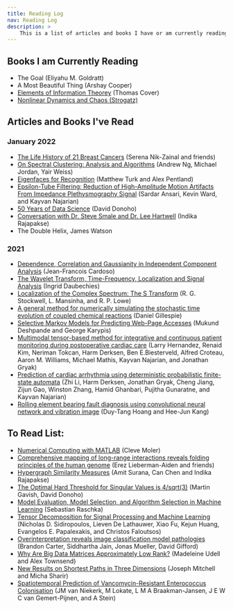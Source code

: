 ```yaml
---
title: Reading Log
nav: Reading Log
description: >
    This is a list of articles and books I have or am currently reading.
---
```


## Books I am Currently Reading
- The Goal (Eliyahu M. Goldratt)
- A Most Beautiful Thing (Arshay Cooper)
- [Elements of Information Theorey](https://drive.google.com/file/d/1zQ6PUNGxg1kgJyIcyO2JKJmuTRHU6JI2/view) (Thomas Cover)
- <a href="https://www.biodyn.ro/course/literatura/Nonlinear_Dynamics_and_Chaos_2018_Steven_H._Strogatz.pdf">Nonlinear Dynamics and Chaos (Strogatz)</a>

## Articles and Books I've Read

### January 2022
- [The Life History of 21 Breast Cancers](https://pubmed.ncbi.nlm.nih.gov/22608083/) (Serena Nik-Zainal and friends)
- [On Spectral Clustering: Analysis and Algorithms](https://ai.stanford.edu/~ang/papers/nips01-spectral.pdf) (Andrew Ng, Michael Jordan, Yair Weiss)
- [Eigenfaces for Recognition](https://drive.google.com/file/d/1JvFdAp15uf1UGlJS30TNducVE5BNcpTp/view) (Matthew Turk and Alex Pentland)
- [Epsilon-Tube Filtering: Reduction of High-Amplitude Motion Artifacts From Impedance Plethysmography Signal](https://ieeexplore.ieee.org/stamp/stamp.jsp?arnumber=6785963) (Sardar Ansari, Kevin Ward, and Kayvan Najarian)
- [50 Years of Data Science](https://drive.google.com/file/d/1x9ZsIo8mhINNjHlGd5r_q7jEyKNlMOk8/view) (David Donoho)
- [Conversation with Dr. Steve Smale and Dr. Lee Hartwell](https://drive.google.com/file/d/1GfW_AD97HGbRa2yVuNK-Uix49piaEh2P/view) (Indika Rajapakse)
- The Double Helix, James Watson

### 2021
- [Dependence, Correlation and Gaussianity in Independent Component Analysis](https://www.jmlr.org/papers/volume4/cardoso03a/cardoso03a.pdf) (Jean-Francois Cardoso)
- [The Wavelet Transform, Time-Frequency, Localization and Signal Analysis](https://services.math.duke.edu/~ingrid/publications/ieee36-1990.pdf) (Ingrid Daubechies)
- [Localization of the Complex Spectrum: The S Transform](http://citeseerx.ist.psu.edu/viewdoc/download?doi=10.1.1.462.1500&rep=rep1&type=pdf) (R. G. Stockwell, L. Mansinha, and R. P. Lowe)
- [A general method for numerically simulating the stochastic time evolution of coupled chemical reactions](https://www.sciencedirect.com/science/article/pii/0021999176900413) (Daniel Gillespie)
- [Selective Markov Models for Predicting Web-Page Accesses](https://archive.siam.org/meetings/sdm01/pdf/sdm01_04.pdf) (Mukund Deshpande and George Karypis)
- [Multimodal tensor-based method for integrative and continuous patient monitoring during postoperative cardiac care](https://www.sciencedirect.com/science/article/pii/S0933365721000257) (Larry Hernandez, Renaid Kim, Neriman Tokcan, Harm Derksen, Ben E.Biesterveld, Alfred Croteau, Aaron  M. Williams, Michael Mathis, Kayvan Najarian, and Jonathan Gryak)
- [Prediction of cardiac arrhythmia using deterministic probabilistic finite-state automata](https://www.sciencedirect.com/science/article/pii/S1746809420303347) (Zhi Li, Harm Derksen, Jonathan Gryak, Cheng Jiang, Zijun Gao, Winston Zhang, Hamid Ghanbari, Pujitha Gunaratne, and Kayvan Najarian)
- [Rolling element bearing fault diagnosis using convolutional neural network and vibration image](https://www.sciencedirect.com/science/article/abs/pii/S1389041717303261) (Duy-Tang Hoang and Hee-Jun Kang)

## To Read List:
- [Numerical Computing with MATLAB](https://www.mathworks.com/moler/chapters.html) (Cleve Moler)
- [Comprehensive mapping of long-range interactions reveals folding principles of the human genome](https://drive.google.com/file/d/1BoAGH7ADa12dVTb0szxa5rND-C1iVJ5Z/view) (Erez Lieberman-Aiden and friends)
- [Hypergraph Similarity Measures](https://drive.google.com/file/d/1nnG30anFDVJnVE-T5ai80dPaVMjIGWgz/view) (Amit Surana, Can Chen and Indika Rajapakse)
- [The Optimal Hard Threshold for Singular Values is 4/sqrt(3)](https://drive.google.com/file/d/1MAKkzKU9BJlD-pEJ__4e9jRmKvLhiDyq/view) (Martin Gavish, David Donoho)
- [Model Evaluation, Model Selection, and Algorithm Selection in Machine Learning](https://arxiv.org/abs/1811.12808) (Sebastian Raschka)
- [Tensor Decomposition for Signal Processing and Machine Learning](https://arxiv.org/pdf/1607.01668.pdf) (Nicholas D. Sidiropoulos,  Lieven De Lathauwer, Xiao Fu, Kejun
Huang,  Evangelos E. Papalexakis, and Christos Faloutsos)
- [Overinterpretation reveals image classification model pathologies](https://arxiv.org/pdf/2003.08907.pdf) (Brandon Carter, Siddhartha Jain, Jonas Mueller, David Gifford)
- [Why Are Big Data Matrices Approximately Low Rank?](https://drive.google.com/file/d/1UvWK3nFKOvP_ik7cAqqbsUfKJeO02cP4/view) (Madeleine Udell and Alex Townsend)
- [New Results on Shortest Paths in Three Dimensions](http://www.ams.sunysb.edu/~jsbm/papers/p166-mitchell.pdf) (Joseph Mitchell and Micha Sharir)
- [Spatiotemporal Prediction of Vancomycin-Resistant Enterococcus Colonisation](https://pubmed.ncbi.nlm.nih.gov/35057734/) (JM van Niekerk, M Lokate, L M A Braakman-Jansen, J E W C van Gemert-Pijnen, and A Stein)

